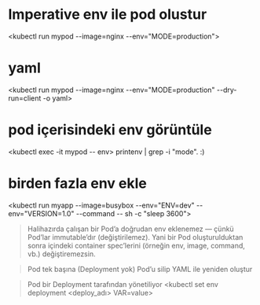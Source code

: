 
# Imperative env ile pod olustur
<kubectl run mypod --image=nginx --env="MODE=production">

# yaml 
<kubectl run mypod --image=nginx --env="MODE=production" --dry-run=client -o yaml>

# pod içerisindeki env görüntüle
<kubectl exec -it mypod -- env>
printenv | grep -i "mode".    :)

# birden fazla env ekle 
<kubectl run myapp --image=busybox --env="ENV=dev" --env="VERSION=1.0" --command -- sh -c "sleep 3600">



>Halihazırda çalışan bir Pod’a doğrudan env eklenemez — çünkü Pod’lar immutable’dır (değiştirilemez).
Yani bir Pod oluşturulduktan sonra içindeki container spec’lerini (örneğin env, image, command, vb.) değiştiremezsin.

>Pod tek başına (Deployment yok)
Pod’u silip YAML ile yeniden oluştur

>Pod bir Deployment tarafından yönetiliyor
<kubectl set env deployment <deploy_adı> VAR=value>

